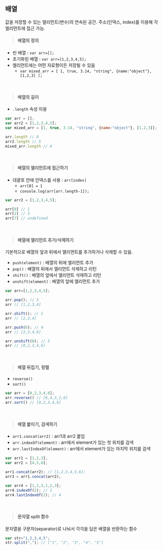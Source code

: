 ## 배열
값을 저장할 수 있는 엘리먼트(변수)의 연속된 공간. 주소(인덱스, index)를 이용해 각 엘리먼트에 접근 가능.

> #### 배열의 정의
- 빈 배열 : ```var arr=[];```
- 초기화된 배열 : ```var arr=[1,2,3,4,5];```
- 엘리먼트에는 어떤 자료형이든 저장될 수 있음
  - ```var mixed_arr = [ 1, true, 3.14, "string", {name:"object"}, [1,2,3] ];```

<br>
 
> #### 배열의 길이
- ```.length``` 속성 이용
``` javascript
var arr = [];
var arr2 = [1,2,3,4,5];
var mixed_arr = [1, true, 3.14, "string", {name:"object"}, [1,2,3]];

arr.length // 0
arr2.length // 5
mixed_arr.length // 6
```

<br>

> #### 배열의 엘리먼트에 접근하기
- 대괄호 안에 인덱스를 사용 : ```arr[index]```
  - ```arr[0] = 1```
  - ```console.log(arr[arr.length-1]);```
``` javascript
var arr2 = [1,2,3,4,5];

arr[0] // 1
arr[2] // 3
arr[7] // undefined
```

<br>

> #### 배열에 엘리먼트 추가/삭제하기
기본적으로 배열의 앞과 뒤에서 엘리먼트를 추가하거나 삭제할 수 있음.
- ```push(element)``` : 배열의 뒤에 엘리먼트 추가
- ```pop()``` : 배열의 뒤에서 엘리먼트 삭제하고 리턴
- ```shift()``` : 배열의 앞에서 엘리먼트 삭제하고 리턴
- ```unshift(element)``` : 배열의 앞에 엘리먼트 추가
``` javascript
var arr=[1,2,3,4,5];

arr.pop(); // 5
arr // [1,2,3,4]

arr.shift(); // 1
arr // [2,3,4]

arr.push(6); // 4
arr // [2,3,4,6]

arr.unshift(0); // 5
arr // [0,2,3,4,6]
```

<br>

> #### 배열 뒤집기, 정렬
- ```reverse()```
- ```sort()```
``` javascript
var arr = [0,2,3,4,6];
arr.reverse() // [6,4,3,2,0]
arr.sort() // [0,2,3,4,6]
```

<br>

> #### 배열 붙이기, 검색하기
- ```arr1.concat(arr2)``` : arr1과 arr2 붙임
- ```arr.indexOf(element)``` : arr에서 element가 있는 첫 위치를 검색
- ```arr.lastIndexOf(element)``` : arr에서 element가 있는 마지막 위치를 검색
``` javascript
var arr1 = [1,2,3];
var arr2 = [4,5,6];

arr1.concat(arr2); // [1,2,3,4,5,6];
arr3 = arr1.concat(arr2);

var arr4 = [1,2,3,1,2,3];
arr4.indexOf(2); // 1
arr4.lastIndexOf(2); // 4
```

<br>

> #### 문자열 split 함수
문자열을 구분자(separator)로 나눠서 각각을 담은 배열을 반환하는 함수
``` javascript
var str="1,2,3,4,5";
str.split(","); // ["1", "2", "3", "4", "5"]
```
